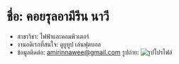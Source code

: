 # ชื่อ: คอยรุลอามีรีน นาวี
- สาขาวิชา: ไฟฟ้าและคอมพิวเตอร์
- งานอดิเรกที่สนใจ: ดูยูทูป เล่นฟุตบอล
- ข้อมูลติดต่อ: amirinnawee@gmail.com
รูปถ่าย: ![รูปโปรไฟล์](รูปโปรไฟล์.jpg)